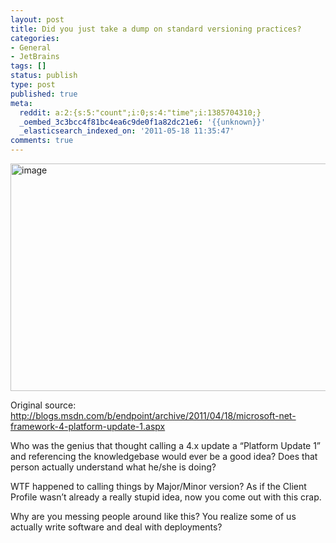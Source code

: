 ```yaml
---
layout: post
title: Did you just take a dump on standard versioning practices?
categories:
- General
- JetBrains
tags: []
status: publish
type: post
published: true
meta:
  reddit: a:2:{s:5:"count";i:0;s:4:"time";i:1385704310;}
  _oembed_3c3bcc4f81bc4ea6c9de0f1a82dc21e6: '{{unknown}}'
  _elasticsearch_indexed_on: '2011-05-18 11:35:47'
comments: true
---
```

<a href="http://hhariri.files.wordpress.com/2011/05/image2.png"><img style="display:inline;border:0;" title="image" src="http://hhariri.files.wordpress.com/2011/05/image_thumb1.png" alt="image" width="665" height="364" border="0" /></a>

Original source: <a title="http://blogs.msdn.com/b/endpoint/archive/2011/04/18/microsoft-net-framework-4-platform-update-1.aspx" href="http://blogs.msdn.com/b/endpoint/archive/2011/04/18/microsoft-net-framework-4-platform-update-1.aspx">http://blogs.msdn.com/b/endpoint/archive/2011/04/18/microsoft-net-framework-4-platform-update-1.aspx</a>

Who was the genius that thought calling a 4.x update a “Platform Update 1” and referencing the knowledgebase would ever be a good idea? Does that person actually understand what he/she is doing?

WTF happened to calling things by Major/Minor version? As if the Client Profile wasn’t already a really stupid idea, now you come out with this crap.

Why are you messing people around like this? You realize some of us actually write software and deal with deployments?
